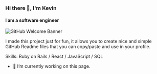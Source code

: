 ### Hi there 👋, I'm Kevin
#### I am a software engineer
![GitHub Welcome Banner](https://user-images.githubusercontent.com/29030980/147273116-ee68dc66-6c16-4574-91ed-45de3cb1a95d.png)

I made this project just for fun, it allows you to create nice and simple GitHub Readme files that you can copy/paste and use in your profile.

Skills: Ruby on Rails / React / JavaScript / SQL

- 🔭 I’m currently working on this page. 


